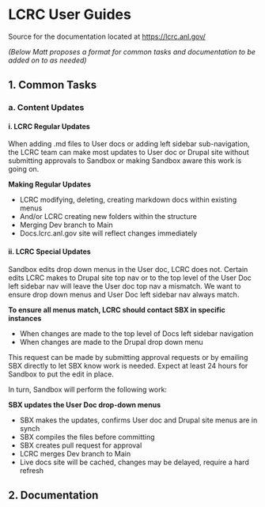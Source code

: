 # LCRC User Guides

Source for the documentation located at https://lcrc.anl.gov/


_(Below Matt proposes a format for common tasks and documentation to be added on to as needed)_

## 1. Common Tasks

### a. Content Updates 

#### i. LCRC Regular Updates
When adding .md files to User docs or adding left sidebar sub-navigation, the LCRC team can make most updates to User doc or Drupal site without submitting approvals to Sandbox or making Sandbox aware this work is going on. 

**Making Regular Updates**
-	LCRC modifying, deleting, creating markdown docs within existing menus
-	And/or LCRC creating new folders within the structure
-	Merging Dev branch to Main 
- Docs.lcrc.anl.gov site will reflect changes immediately

#### ii. LCRC Special Updates
Sandbox edits drop down menus in the User doc, LCRC does not. Certain edits LCRC makes to Drupal site top nav or to the top level of the User Doc left sidebar nav will leave the User doc top nav a mismatch. We want to ensure drop down menus and User Doc left sidebar nav always match. 

**To ensure all menus match, LCRC should contact SBX in specific instances**
-  When changes are made to the top level of Docs left sidebar navigation
-  When changes are made to the Drupal drop down menu

This request can be made by submitting approval requests or by emailing SBX directly to let SBX know work is needed. Expect at least 24 hours for Sandbox to put the edit in place. 

In turn, Sandbox will perform the following work: 

**SBX updates the User Doc drop-down menus**
-	SBX makes the updates, confirms User doc and Drupal site menus are in synch
-	SBX compiles the files before committing
-	SBX creates pull request for approval
-	LCRC merges Dev branch to Main 
- Live docs site will be cached, changes may be delayed, require a hard refresh

## 2. Documentation





